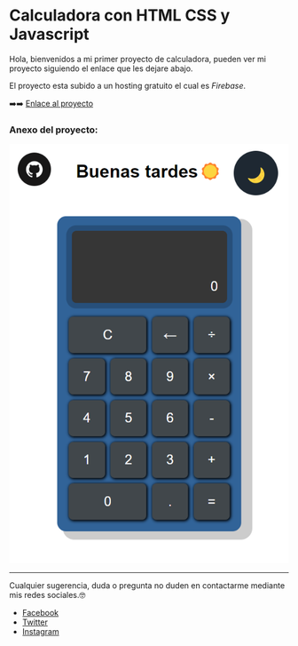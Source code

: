# Calculadora con HTML CSS y Javascript

Hola, bienvenidos a mi primer proyecto de calculadora, pueden ver mi proyecto siguiendo el enlace que les dejare abajo.

El proyecto esta subido a un hosting gratuito el cual es _Firebase_.

➡️➡️ [Enlace al proyecto](https://calculadora-6e078.firebaseapp.com/)

### Anexo del proyecto:

![Calculadora](assets/Calculadora.png)

---

Cualquier sugerencia, duda o pregunta no duden en contactarme mediante mis redes sociales.🤓

- [Facebook](https://www.facebook.com/luisadrian.nunezjara)
- [Twitter](https://twitter.com/LuisAdrianNuez?t=LGtN8Y_iq9YpiaTIVvOgBQ&s=09)
- [Instagram](https://instagram.com/luizackjs?igshid=ZDdkNTZiNTM=)
